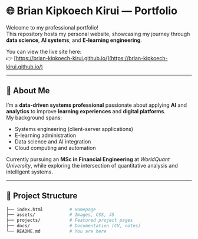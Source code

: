 # 🌐 Brian Kipkoech Kirui — Portfolio

Welcome to my professional portfolio!  
This repository hosts my personal website, showcasing my journey through **data science**, **AI systems**, and **E-learning engineering**.

You can view the live site here:  
👉 [https://brian-kipkoech-kirui.github.io/](https://brian-kipkoech-kirui.github.io/)

---

## 🧭 About Me
I’m a **data-driven systems professional** passionate about applying **AI** and **analytics** to improve **learning experiences** and **digital platforms**.  
My background spans:
- Systems engineering (client-server applications)
- E-learning administration
- Data science and AI integration
- Cloud computing and automation

Currently pursuing an **MSc in Financial Engineering** at *WorldQuant University*, while exploring the intersection of quantitative analysis and intelligent systems.

---

## 🚀 Project Structure

```bash
├── index.html          # Homepage
├── assets/             # Images, CSS, JS
├── projects/           # Featured project pages
├── docs/               # Documentation (CV, notes)
└── README.md           # You are here
